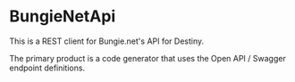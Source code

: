 # BungieNetApi

This is a REST client for Bungie.net's API for Destiny.

The primary product is a code generator that uses the Open API / Swagger endpoint definitions.
